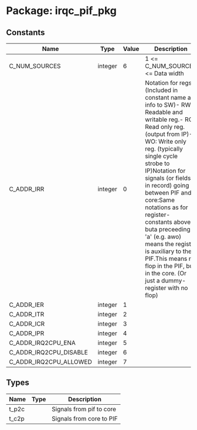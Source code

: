 # Package: irqc_pif_pkg

## Constants

| Name                   | Type    | Value | Description                                                                                                                                                                                                                                                                                                                                                                                                                                                                         |
| ---------------------- | ------- | ----- | ----------------------------------------------------------------------------------------------------------------------------------------------------------------------------------------------------------------------------------------------------------------------------------------------------------------------------------------------------------------------------------------------------------------------------------------------------------------------------------- |
| C_NUM_SOURCES          | integer |  6    |  1 <= C_NUM_SOURCES <= Data width                                                                                                                                                                                                                                                                                                                                                                                                                                                   |
| C_ADDR_IRR             | integer |  0    | Notation for regs: (Included in constant name as info to SW)- RW: Readable and writable reg.- RO: Read only reg. (output from IP)- WO: Write only reg. (typically single cycle strobe to IP)Notation for signals (or fields in record) going between PIF and core:Same notations as for register-constants above, buta preceeding 'a' (e.g. awo) means the register is auxiliary to the PIF.This means no flop in the PIF, but in the core. (Or just a dummy-register with no flop) |
| C_ADDR_IER             | integer |  1    |                                                                                                                                                                                                                                                                                                                                                                                                                                                                                     |
| C_ADDR_ITR             | integer |  2    |                                                                                                                                                                                                                                                                                                                                                                                                                                                                                     |
| C_ADDR_ICR             | integer |  3    |                                                                                                                                                                                                                                                                                                                                                                                                                                                                                     |
| C_ADDR_IPR             | integer |  4    |                                                                                                                                                                                                                                                                                                                                                                                                                                                                                     |
| C_ADDR_IRQ2CPU_ENA     | integer |  5    |                                                                                                                                                                                                                                                                                                                                                                                                                                                                                     |
| C_ADDR_IRQ2CPU_DISABLE | integer |  6    |                                                                                                                                                                                                                                                                                                                                                                                                                                                                                     |
| C_ADDR_IRQ2CPU_ALLOWED | integer |  7    |                                                                                                                                                                                                                                                                                                                                                                                                                                                                                     |
## Types

| Name  | Type | Description              |
| ----- | ---- | ------------------------ |
| t_p2c |      | Signals from pif to core |
| t_c2p |      | Signals from core to PIF |
